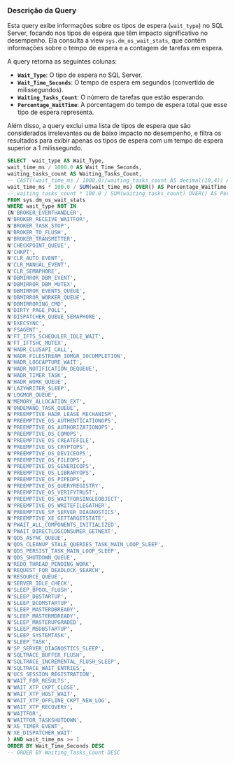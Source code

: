 ### Descrição da Query

Esta query exibe informações sobre os tipos de espera (`wait_type`) no SQL Server, focando nos tipos de espera que têm impacto significativo no desempenho. Ela consulta a view `sys.dm_os_wait_stats`, que contém informações sobre o tempo de espera e a contagem de tarefas em espera.

A query retorna as seguintes colunas:
- **`Wait_Type`**: O tipo de espera no SQL Server.
- **`Wait_Time_Seconds`**: O tempo de espera em segundos (convertido de milissegundos).
- **`Waiting_Tasks_Count`**: O número de tarefas que estão esperando.
- **`Percentage_WaitTime`**: A porcentagem do tempo de espera total que esse tipo de espera representa.

Além disso, a query exclui uma lista de tipos de espera que são considerados irrelevantes ou de baixo impacto no desempenho, e filtra os resultados para exibir apenas os tipos de espera com um tempo de espera superior a 1 milissegundo.

```SQL
SELECT  wait_type AS Wait_Type, 
wait_time_ms / 1000.0 AS Wait_Time_Seconds,
waiting_tasks_count AS Waiting_Tasks_Count,
-- CAST((wait_time_ms / 1000.0)/waiting_tasks_count AS decimal(10,4)) AS AVG_Waiting_Tasks_Count,
wait_time_ms * 100.0 / SUM(wait_time_ms) OVER() AS Percentage_WaitTime
--,waiting_tasks_count * 100.0 / SUM(waiting_tasks_count) OVER() AS Percentage_Count
FROM sys.dm_os_wait_stats
WHERE wait_type NOT IN
(N'BROKER_EVENTHANDLER',
N'BROKER_RECEIVE_WAITFOR',
N'BROKER_TASK_STOP',
N'BROKER_TO_FLUSH',
N'BROKER_TRANSMITTER',
N'CHECKPOINT_QUEUE',
N'CHKPT',
N'CLR_AUTO_EVENT',
N'CLR_MANUAL_EVENT',
N'CLR_SEMAPHORE',
N'DBMIRROR_DBM_EVENT',
N'DBMIRROR_DBM_MUTEX',
N'DBMIRROR_EVENTS_QUEUE',
N'DBMIRROR_WORKER_QUEUE',
N'DBMIRRORING_CMD',
N'DIRTY_PAGE_POLL',
N'DISPATCHER_QUEUE_SEMAPHORE',
N'EXECSYNC',
N'FSAGENT',
N'FT_IFTS_SCHEDULER_IDLE_WAIT',
N'FT_IFTSHC_MUTEX',
N'HADR_CLUSAPI_CALL',
N'HADR_FILESTREAM_IOMGR_IOCOMPLETION',
N'HADR_LOGCAPTURE_WAIT',
N'HADR_NOTIFICATION_DEQUEUE',
N'HADR_TIMER_TASK',
N'HADR_WORK_QUEUE',
N'LAZYWRITER_SLEEP',
N'LOGMGR_QUEUE',
N'MEMORY_ALLOCATION_EXT',
N'ONDEMAND_TASK_QUEUE',
N'PREEMPTIVE_HADR_LEASE_MECHANISM',
N'PREEMPTIVE_OS_AUTHENTICATIONOPS',
N'PREEMPTIVE_OS_AUTHORIZATIONOPS',
N'PREEMPTIVE_OS_COMOPS',
N'PREEMPTIVE_OS_CREATEFILE',
N'PREEMPTIVE_OS_CRYPTOPS',
N'PREEMPTIVE_OS_DEVICEOPS',
N'PREEMPTIVE_OS_FILEOPS',
N'PREEMPTIVE_OS_GENERICOPS',
N'PREEMPTIVE_OS_LIBRARYOPS',
N'PREEMPTIVE_OS_PIPEOPS',
N'PREEMPTIVE_OS_QUERYREGISTRY',
N'PREEMPTIVE_OS_VERIFYTRUST',
N'PREEMPTIVE_OS_WAITFORSINGLEOBJECT',
N'PREEMPTIVE_OS_WRITEFILEGATHER',
N'PREEMPTIVE_SP_SERVER_DIAGNOSTICS',
N'PREEMPTIVE_XE_GETTARGETSTATE',
N'PWAIT_ALL_COMPONENTS_INITIALIZED',
N'PWAIT_DIRECTLOGCONSUMER_GETNEXT',
N'QDS_ASYNC_QUEUE',
N'QDS_CLEANUP_STALE_QUERIES_TASK_MAIN_LOOP_SLEEP',
N'QDS_PERSIST_TASK_MAIN_LOOP_SLEEP',
N'QDS_SHUTDOWN_QUEUE',
N'REDO_THREAD_PENDING_WORK',
N'REQUEST_FOR_DEADLOCK_SEARCH',
N'RESOURCE_QUEUE',
N'SERVER_IDLE_CHECK',
N'SLEEP_BPOOL_FLUSH',
N'SLEEP_DBSTARTUP', 
N'SLEEP_DCOMSTARTUP',
N'SLEEP_MASTERDBREADY', 
N'SLEEP_MASTERMDREADY',
N'SLEEP_MASTERUPGRADED', 
N'SLEEP_MSDBSTARTUP',
N'SLEEP_SYSTEMTASK', 
N'SLEEP_TASK',
N'SP_SERVER_DIAGNOSTICS_SLEEP',
N'SQLTRACE_BUFFER_FLUSH',
N'SQLTRACE_INCREMENTAL_FLUSH_SLEEP',
N'SQLTRACE_WAIT_ENTRIES',
N'UCS_SESSION_REGISTRATION',
N'WAIT_FOR_RESULTS',
N'WAIT_XTP_CKPT_CLOSE',
N'WAIT_XTP_HOST_WAIT',
N'WAIT_XTP_OFFLINE_CKPT_NEW_LOG',
N'WAIT_XTP_RECOVERY',
N'WAITFOR',
N'WAITFOR_TASKSHUTDOWN',
N'XE_TIMER_EVENT',
N'XE_DISPATCHER_WAIT'
) AND wait_time_ms >= 1
ORDER BY Wait_Time_Seconds DESC
-- ORDER BY Waiting_Tasks_Count DESC
```